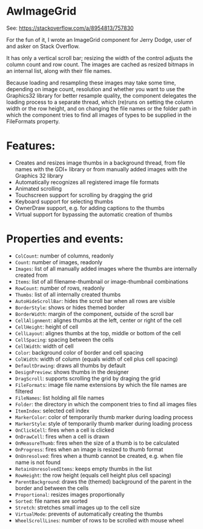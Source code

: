 # AwImageGrid

See:
https://stackoverflow.com/a/8954813/757830

For the fun of it, I wrote an ImageGrid component for Jerry Dodge, user of and asker on Stack Overflow.

It has only a vertical scroll bar; resizing the width of the control adjusts the column count and row count. The images are cached as resized bitmaps in an internal list, along with their file names.

Because loading and resampling these images may take some time, depending on image count, resolution and whether you want to use the Graphics32 library for better resample quality, the component delegates the loading process to a separate thread, which (re)runs on setting the column width or the row height, and on changing the file names or the folder path in which the component tries to find all images of types to be supplied in the FileFormats property.

# Features:

- Creates and resizes image thumbs in a background thread, from file names with the GDI+ library or from manually added images with the Graphics 32 library
- Automatically recognizes all registered image file formats
- Animated scrolling
- Touchscreen support for scrolling by dragging the grid
- Keyboard support for selecting thumbs
- OwnerDraw support, e.g. for adding captions to the thumbs
- Virtual support for bypassing the automatic creation of thumbs

# Properties and events:

- `ColCount`: number of columns, readonly
- `Count`: number of images, readonly
- `Images`: list of all manually added images where the thumbs are internally created from
- `Items`: list of all filename-thumbnail or image-thumbnail combinations
- `RowCount`: number of rows, readonly
- `Thumbs`: list of all internally created thumbs
- `AutoHideScrollBar`: hides the scroll bar when all rows are visible
- `BorderStyle`: shows or hides themed border
- `BorderWidth`: margin of the component, outside of the scroll bar
- `CellAlignment`: alignes thumbs at the left, center or right of the cell
- `CellHeight`: height of cell
- `CellLayout`: alignes thumbs at the top, middle or bottom of the cell
- `CellSpacing`: spacing between the cells
- `CellWidth`: width of cell
- `Color`: background color of border and cell spacing
- `ColWidth`: width of column (equals width of cell plus cell spacing)
- `DefaultDrawing`: draws all thumbs by default
- `DesignPreview`: shows thumbs in the designer
- `DragScroll`: supports scrolling the grid by draging the grid
- `FileFormats`: image file name extensions by which the file names are filtered
- `FileNames`: list holding all file names
- `Folder`: the directory in which the component tries to find all images files
- `ItemIndex`: selected cell index
- `MarkerColor`: color of temporarily thumb marker during loading process
- `MarkerStyle`: style of temporarily thumb marker during loading process
- `OnClickCell`: fires when a cell is clicked
- `OnDrawCell`: fires when a cell is drawn
- `OnMeasureThumb`: fires when the size of a thumb is to be calculated
- `OnProgress`: fires when an image is resized to thumb format
- `OnUnresolved`: fires when a thumb cannot be created, e.g. when file name is not found
- `RetainUnresolvedItems`: keeps empty thumbs in the list
- `RowHeight`: the row height (equals cell height plus cell spacing)
- `ParentBackground`: draws the (themed) background of the parent in the border and between the cells
- `Proportional`: resizes images proportionally
- `Sorted`: file names are sorted
- `Stretch`: stretches small images up to the cell size
- `VirtualMode`: prevents of automatically creating the thumbs
- `WheelScrollLines`: number of rows to be scrolled with mouse wheel
